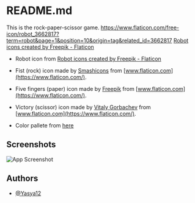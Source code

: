 
# README.md

This is the rock-paper-scissor game. 
https://www.flaticon.com/free-icon/robot_3662817?term=robot&page=1&position=10&origin=tag&related_id=3662817
<a href="https://www.flaticon.com/free-icons/robot" title="robot icons">Robot icons created by Freepik - Flaticon</a>

- Robot icon from [Robot icons created by Freepik - Flaticon]("[https://www.flaticon.com/free-icons/robot](https://www.flaticon.com/free-icon/robot_3662817?term=robot&page=1&position=10&origin=tag&related_id=3662817)")

- Fist (rock) icon made by [Smashicons](https://www.flaticon.com/authors/smashicons) from [www.flaticon.com](https://www.flaticon.com/).

- Five fingers (paper) icon made by [Freepik](https://www.freepik.com) from [www.flaticon.com](https://www.flaticon.com/).

- Victory (scissor) icon made by [ Vitaly Gorbachev](https://www.flaticon.com/authors/vitaly-gorbachev) from [www.flaticon.com](https://www.flaticon.com/).

- Color pallete from [here](https://colorhunt.co/palette/faf1e4cedebd9eb384435334)
## Screenshots

![App Screenshot](https://drive.google.com/file/d/12OVzc2ZvJP3EBjyjCj7Ch47cxVgdwkXZ/view?usp=sharing)



## Authors

- [@Yasya12](https://github.com/Yasya12)

